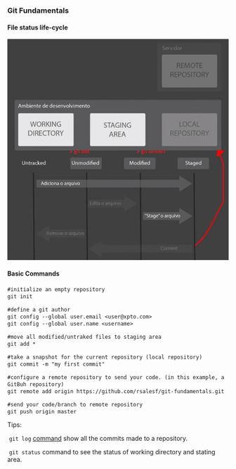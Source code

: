 ### Git Fundamentals

#### File status life-cycle
![Drag Racing](./images/git-files-life-cycle.jpg)

#### Basic Commands

```shell
#initialize an empty repository
git init
```

```shell
#define a git author
git config --global user.email <user@xpto.com>
git config --global user.name <username>
```

```shell
#move all modified/untraked files to staging area
git add *
```

```shell
#take a snapshot for the current repository (local repository)
git commit -m "my first commit"
```

````shell
#configure a remote repository to send your code. (in this example, a GitBuh repository)
git remote add origin https://github.com/rsalesf/git-fundamentals.git
````

````shell
#send your code/branch to remote repository
git push origin master
````

Tips:

​	```git log``` [command](https://git-scm.com/book/en/v2/Git-Basics-Viewing-the-Commit-History) show all the commits made to a repository.

​	```git status``` command to see the status of working directory and stating area.
